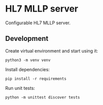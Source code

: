 # HL7 MLLP server

Configurable HL7 MLLP server.

## Development

Create virtual environment and start using it:

```python3 -m venv venv```

Install dependencies:

```pip install -r requirements```

Run unit tests:

```python -m unittest discover tests```

